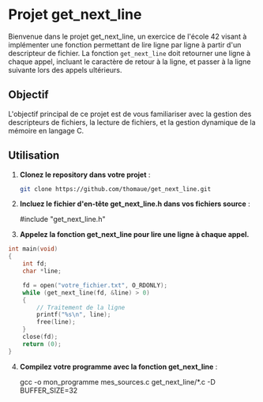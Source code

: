 # Projet get_next_line

Bienvenue dans le projet get_next_line, un exercice de l'école 42 visant à implémenter une fonction permettant de lire ligne par ligne à partir d'un descripteur de fichier. La fonction `get_next_line` doit retourner une ligne à chaque appel, incluant le caractère de retour à la ligne, et passer à la ligne suivante lors des appels ultérieurs.

## Objectif

L'objectif principal de ce projet est de vous familiariser avec la gestion des descripteurs de fichiers, la lecture de fichiers, et la gestion dynamique de la mémoire en langage C.

## Utilisation

1. **Clonez le repository dans votre projet** :

   ```bash
   git clone https://github.com/thomaue/get_next_line.git

2. **Incluez le fichier d'en-tête get_next_line.h dans vos fichiers source** :

    #include "get_next_line.h"

4. **Appelez la fonction get_next_line pour lire une ligne à chaque appel.**

```c
int main(void)
{
    int fd;
    char *line;

    fd = open("votre_fichier.txt", O_RDONLY);
    while (get_next_line(fd, &line) > 0)
    {
        // Traitement de la ligne
        printf("%s\n", line);
        free(line);
    }
    close(fd);
    return (0);
}
```
4. **Compilez votre programme avec la fonction get_next_line** :
   
   gcc -o mon_programme mes_sources.c get_next_line/*.c -D BUFFER_SIZE=32


